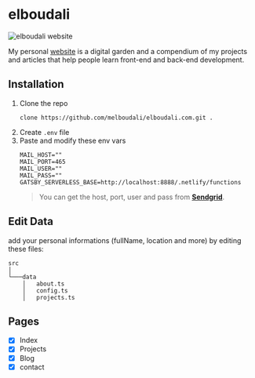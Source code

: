 # elboudali

![elboudali website](https://res.cloudinary.com/elboudali/image/upload/v1624985308/my%20images/elboudali_f9aoie.png "elboudali.com")

My personal [website](http://elboudali.com) is a digital garden and a compendium of my projects and articles that help people learn front-end and back-end development.

## Installation

1. Clone the repo
   ```
   clone https://github.com/melboudali/elboudali.com.git .
   ```
2. Create `.env` file
3. Paste and modify these env vars
   ```
   MAIL_HOST=""
   MAIL_PORT=465
   MAIL_USER=""
   MAIL_PASS=""
   GATSBY_SERVERLESS_BASE=http://localhost:8888/.netlify/functions
   ```
   > You can get the host, port, user and pass from **[Sendgrid](https://sendgrid.com/)**.

## Edit Data

add your personal informations (fullName, location and more) by editing these files:

```
src
│
└───data
    │   about.ts
    │   config.ts
    │   projects.ts

```

## Pages

- [x] Index
- [x] Projects
- [x] Blog
- [x] contact
